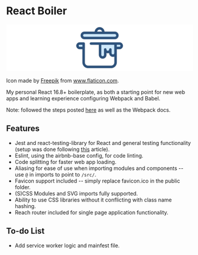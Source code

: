 # React Boiler

![Pot Logo](pot_logo.png 'Pot Logo')

Icon made by [Freepik](https://www.flaticon.com/authors/freepik) from www.flaticon.com.

My personal React 16.8+ boilerplate, as both a starting point for new web apps and learning experience configuring Webpack and Babel.

Note: followed the steps posted [here](https://auralinna.blog/) as well as the Webpack docs.

## Features

- Jest and react-testing-library for React and general testing functionality (setup was done following [this](https://link.medium.com/fhDZqcKLNT) article).
- Eslint, using the airbnb-base config, for code linting.
- Code splitting for faster web app loading.
- Aliasing for ease of use when importing modules and components -- use `@` in imports to point to `/src/`.
- Favicon support included -- simply replace favicon.ico in the public folder.
- (S)CSS Modules and SVG imports fully supported.
- Ability to use CSS libraries without it conflicting with class name hashing.
- Reach router included for single page application functionality.

## To-do List

- Add service worker logic and mainfest file.
